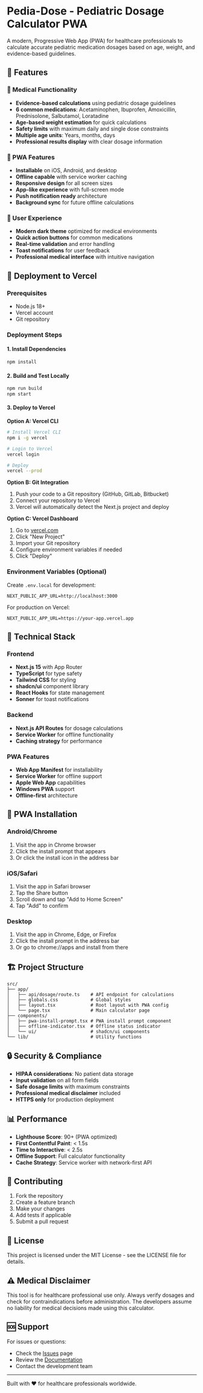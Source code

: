 # Pedia-Dose - Pediatric Dosage Calculator PWA

A modern, Progressive Web App (PWA) for healthcare professionals to calculate accurate pediatric medication dosages based on age, weight, and evidence-based guidelines.

## 🌟 Features

### 🏥 Medical Functionality
- **Evidence-based calculations** using pediatric dosage guidelines
- **6 common medications**: Acetaminophen, Ibuprofen, Amoxicillin, Prednisolone, Salbutamol, Loratadine
- **Age-based weight estimation** for quick calculations
- **Safety limits** with maximum daily and single dose constraints
- **Multiple age units**: Years, months, days
- **Professional results display** with clear dosage information

### 📱 PWA Features
- **Installable** on iOS, Android, and desktop
- **Offline capable** with service worker caching
- **Responsive design** for all screen sizes
- **App-like experience** with full-screen mode
- **Push notification ready** architecture
- **Background sync** for future offline calculations

### 🎨 User Experience
- **Modern dark theme** optimized for medical environments
- **Quick action buttons** for common medications
- **Real-time validation** and error handling
- **Toast notifications** for user feedback
- **Professional medical interface** with intuitive navigation

## 🚀 Deployment to Vercel

### Prerequisites
- Node.js 18+ 
- Vercel account
- Git repository

### Deployment Steps

#### 1. Install Dependencies
```bash
npm install
```

#### 2. Build and Test Locally
```bash
npm run build
npm start
```

#### 3. Deploy to Vercel

**Option A: Vercel CLI**
```bash
# Install Vercel CLI
npm i -g vercel

# Login to Vercel
vercel login

# Deploy
vercel --prod
```

**Option B: Git Integration**
1. Push your code to a Git repository (GitHub, GitLab, Bitbucket)
2. Connect your repository to Vercel
3. Vercel will automatically detect the Next.js project and deploy

**Option C: Vercel Dashboard**
1. Go to [vercel.com](https://vercel.com)
2. Click "New Project"
3. Import your Git repository
4. Configure environment variables if needed
5. Click "Deploy"

### Environment Variables (Optional)
Create `.env.local` for development:
```env
NEXT_PUBLIC_APP_URL=http://localhost:3000
```

For production on Vercel:
```env
NEXT_PUBLIC_APP_URL=https://your-app.vercel.app
```

## 🔧 Technical Stack

### Frontend
- **Next.js 15** with App Router
- **TypeScript** for type safety
- **Tailwind CSS** for styling
- **shadcn/ui** component library
- **React Hooks** for state management
- **Sonner** for toast notifications

### Backend
- **Next.js API Routes** for dosage calculations
- **Service Worker** for offline functionality
- **Caching strategy** for performance

### PWA Features
- **Web App Manifest** for installability
- **Service Worker** for offline support
- **Apple Web App** capabilities
- **Windows PWA** support
- **Offline-first** architecture

## 📱 PWA Installation

### Android/Chrome
1. Visit the app in Chrome browser
2. Click the install prompt that appears
3. Or click the install icon in the address bar

### iOS/Safari
1. Visit the app in Safari browser
2. Tap the Share button
3. Scroll down and tap "Add to Home Screen"
4. Tap "Add" to confirm

### Desktop
1. Visit the app in Chrome, Edge, or Firefox
2. Click the install prompt in the address bar
3. Or go to chrome://apps and install from there

## 🏗️ Project Structure

```
src/
├── app/
│   ├── api/dosage/route.ts    # API endpoint for calculations
│   ├── globals.css            # Global styles
│   ├── layout.tsx             # Root layout with PWA config
│   └── page.tsx               # Main calculator page
├── components/
│   ├── pwa-install-prompt.tsx # PWA install prompt component
│   ├── offline-indicator.tsx  # Offline status indicator
│   └── ui/                    # shadcn/ui components
└── lib/                       # Utility functions
```

## 🔒 Security & Compliance

- **HIPAA considerations**: No patient data storage
- **Input validation** on all form fields
- **Safe dosage limits** with maximum constraints
- **Professional medical disclaimer** included
- **HTTPS only** for production deployment

## 📊 Performance

- **Lighthouse Score**: 90+ (PWA optimized)
- **First Contentful Paint**: < 1.5s
- **Time to Interactive**: < 2.5s
- **Offline Support**: Full calculator functionality
- **Cache Strategy**: Service worker with network-first API

## 🤝 Contributing

1. Fork the repository
2. Create a feature branch
3. Make your changes
4. Add tests if applicable
5. Submit a pull request

## 📄 License

This project is licensed under the MIT License - see the LICENSE file for details.

## ⚠️ Medical Disclaimer

This tool is for healthcare professional use only. Always verify dosages and check for contraindications before administration. The developers assume no liability for medical decisions made using this calculator.

## 🆘 Support

For issues or questions:
- Check the [Issues](https://github.com/your-repo/issues) page
- Review the [Documentation](https://github.com/your-repo/wiki)
- Contact the development team

---

Built with ❤️ for healthcare professionals worldwide.